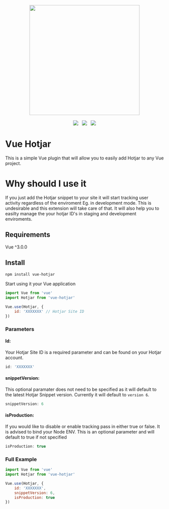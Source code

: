 


<p align="center">
  <img width="350" src="https://i.imgur.com/0QaBxJ9.png">
  <br>
  <br>
  <span>
    <img src="https://travis-ci.org/henk-badenhorst/vue-hotjar.svg?branch=master">
  </span>
  &nbsp;
  <span>
    <img src="https://img.shields.io/badge/code%20style-standard-brightgreen.svg">
  </span>
  &nbsp;
  <span>
    <img src="https://img.shields.io/github/license/henk-badenhorst/vue-hotjar">
  </span>
</p>

# Vue Hotjar

This is a simple Vue plugin that will allow you to easily add Hotjar to any Vue project.

# Why should I use it

If you just add the Hotjar snippet to your site it will start tracking user activity regardless of the enviroment Eg. in development mode. This is undesirable and this extension will take care of that. It will also help you to easilty manage the your hotjar ID's in staging and development enviroments.

## Requirements

Vue ^3.0.0

## Install

```bash
npm install vue-hotjar
```

Start using it your Vue application

```js
import Vue from 'vue'
import Hotjar from 'vue-hotjar'

Vue.use(Hotjar, {
    id: 'XXXXXXX' // Hotjar Site ID
})
```

### Parameters

#### Id:

Your Hotjar Site ID is a required parameter and can be found on your Hotjar account. 

```js 
id: 'XXXXXXX' 
```

#### snippetVersion:

This optional paramater does not need to be specified as it will default to the latest Hotjar Snippet version. Currently it will default to ```version 6```.

```js 
snippetVersion: 6 
```

#### isProduction:

If you would like to disable or enable tracking pass in either true or false. It is advised to bind your Node ENV. This is an optional parameter and will default to true if not specified

```js 
isProduction: true 
```

### Full Example

```js
import Vue from 'vue'
import Hotjar from 'vue-hotjar'

Vue.use(Hotjar, {
    id: 'XXXXXXX',
    snippetVersion: 6,
    isProduction: true 
})
```